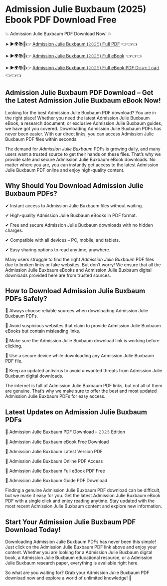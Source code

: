 # Admission Julie Buxbaum (2025) Ebook PDF Download Free

💥 Admission Julie Buxbaum PDF Download Now! 💥

➤ ►🌍📚📱👉 [Admission Julie Buxbaum (𝟸𝟶𝟸𝟻) F𝚞ll PDF](https://getpdf.xyz/admission-julie-buxbaum) 👈👈👈


➤ ►🌍📚📱👉 [Admission Julie Buxbaum (𝟸𝟶𝟸𝟻) F𝚞ll eBook](https://getpdf.xyz/admission-julie-buxbaum) 👈👈👈


➤ ►🌍📚📱👉 [Admission Julie Buxbaum (𝟸𝟶𝟸𝟻) F𝚞ll eBook PDF D𝚘𝚠𝚗𝚕𝚘a𝚍](https://getpdf.xyz/admission-julie-buxbaum) 👈👈👈


## Admission Julie Buxbaum PDF Download – Get the Latest Admission Julie Buxbaum eBook Now!

Looking for the best Admission Julie Buxbaum PDF download? You are in the right place! Whether you need the latest Admission Julie Buxbaum eBook, a research document, or exclusive Admission Julie Buxbaum guides, we have got you covered. Downloading Admission Julie Buxbaum PDFs has never been easier. With our direct links, you can access Admission Julie Buxbaum PDF files within seconds.

The demand for *Admission Julie Buxbaum* PDFs is growing daily, and many users want a trusted source to get their hands on these files. That’s why we provide safe and secure Admission Julie Buxbaum eBook downloads. No matter where you are, you can instantly get access to the latest Admission Julie Buxbaum PDF online and enjoy high-quality content.

## Why Should You Download Admission Julie Buxbaum PDFs?

✔ Instant access to Admission Julie Buxbaum files without waiting.

✔ High-quality Admission Julie Buxbaum eBooks in PDF format.

✔ Free and secure Admission Julie Buxbaum downloads with no hidden charges.

✔ Compatible with all devices – PC, mobile, and tablets.

✔ Easy sharing options to read anytime, anywhere.

Many users struggle to find the right *Admission Julie Buxbaum* PDF files due to broken links or fake websites. But don’t worry! We ensure that all the Admission Julie Buxbaum eBooks and Admission Julie Buxbaum digital downloads provided here are from trusted sources.

## How to Download Admission Julie Buxbaum PDFs Safely?

📌 Always choose reliable sources when downloading Admission Julie Buxbaum PDFs.

📌 Avoid suspicious websites that claim to provide Admission Julie Buxbaum eBooks but contain misleading links.

📌 Make sure the Admission Julie Buxbaum download link is working before clicking.

📌 Use a secure device while downloading any Admission Julie Buxbaum PDF file.

📌 Keep an updated antivirus to avoid unwanted threats from Admission Julie Buxbaum digital downloads.

The internet is full of Admission Julie Buxbaum PDF links, but not all of them are genuine. That’s why we make sure to offer the best and most updated Admission Julie Buxbaum PDFs for easy access.

## Latest Updates on Admission Julie Buxbaum PDFs

🔹 Admission Julie Buxbaum PDF Download – 𝟸𝟶𝟸𝟻 Edition

🔹 Admission Julie Buxbaum eBook Free Download

🔹 Admission Julie Buxbaum Latest Version PDF

🔹 Admission Julie Buxbaum Online PDF Access

🔹 Admission Julie Buxbaum Full eBook PDF Free

🔹 Admission Julie Buxbaum Guide PDF Download

Finding a genuine Admission Julie Buxbaum PDF download can be difficult, but we make it easy for you. Get the latest Admission Julie Buxbaum eBook PDF with a single click and enjoy reading anytime. Stay updated with the most recent Admission Julie Buxbaum content and explore new information.

## Start Your Admission Julie Buxbaum PDF Download Today!

Downloading Admission Julie Buxbaum PDFs has never been this simple! Just click on the Admission Julie Buxbaum PDF link above and enjoy your content. Whether you are looking for a Admission Julie Buxbaum digital book, a Admission Julie Buxbaum educational resource, or a Admission Julie Buxbaum research paper, everything is available right here.

So what are you waiting for? Grab your Admission Julie Buxbaum PDF download now and explore a world of unlimited knowledge! 🚀